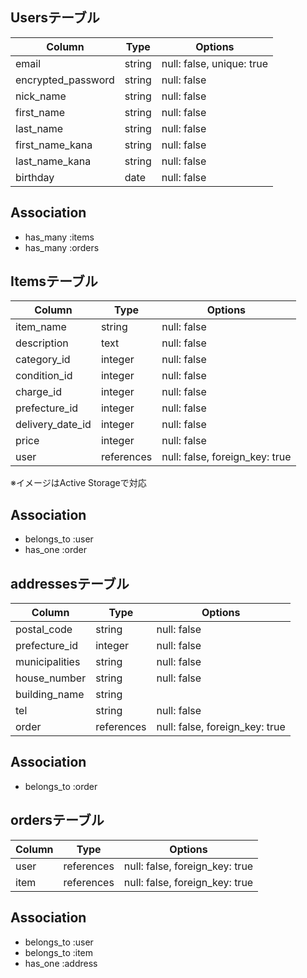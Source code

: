 ## Usersテーブル

| Column              | Type    | Options                   |
| ------------------- | ------- | ------------------------- |
| email               | string  | null: false, unique: true |
| encrypted_password  | string  | null: false               |
| nick_name           | string  | null: false               |
| first_name          | string  | null: false               |
| last_name           | string  | null: false               |
| first_name_kana     | string  | null: false               |
| last_name_kana      | string  | null: false               |
| birthday            | date    | null: false               |

## Association
- has_many :items
- has_many :orders


## Itemsテーブル
| Column              | Type       | Options                        |
| ------------------- | ---------- | ------------------------------ |
| item_name           | string     | null: false                    |
| description         | text       | null: false                    |
| category_id         | integer    | null: false                    |
| condition_id        | integer    | null: false                    |
| charge_id           | integer    | null: false                    |
| prefecture_id       | integer    | null: false                    |
| delivery_date_id     | integer    | null: false                    |
| price               | integer    | null: false                    |
| user                | references | null: false, foreign_key: true |
※イメージはActive Storageで対応

## Association
- belongs_to :user
- has_one :order


## addressesテーブル
| Column              | Type       | Options                        |
| ------------------- | ---------- | ------------------------------ |
| postal_code         | string     | null: false                    |
| prefecture_id       | integer    | null: false                    |
| municipalities      | string     | null: false                    |
| house_number        | string     | null: false                    |
| building_name       | string     |                                |
| tel                 | string     | null: false                    |
| order               | references | null: false, foreign_key: true |

## Association
- belongs_to :order


## ordersテーブル
| Column              | Type       | Options                        |
| ------------------- | ---------- | ------------------------------ |
| user                | references | null: false, foreign_key: true |
| item                | references | null: false, foreign_key: true |

## Association
- belongs_to :user
- belongs_to :item
- has_one    :address